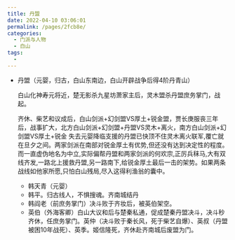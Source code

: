 ```yaml
---
title: 丹盟
date: 2022-04-10 03:06:01
permalink: /pages/2fcb8e/
categories:
  - 门派与人物
  - 白山
tags:
  - 
---
```

- 丹盟（元婴，归古，白山东南边，白山开辟战争后得4阶丹青山）

  白山化神寿元将近，楚无影杀九星坊萧家主后，灵木盟杀丹盟庶务掌门，战起。

  齐休、柴艺和议成后，白山剑派+幻剑盟VS厚土+锐金盟，贾长庚服丧三年后，战事扩大，北方白山剑派+幻剑盟+丹盟VS灵木+离火，南方白山剑派+幻剑盟VS厚土+锐金
  失去元婴降临支援的丹盟已快顶不住灵木离火联军,覆亡就在旦夕之间。两家剑派在南部对锐金厚土有优势,但还没有达到决定性的程度。而一直虚伪地名为中立,实际偏帮丹盟和两家剑派的何欢宗,正厉兵秣马,大有双线齐发,一路北上援救丹盟,另一路南下,给锐金厚土最后一击的架势。如果两条战线如他家所愿,只怕白山残局,尽入这得利渔翁的囊中。


  - 韩天青（元婴）
  - 韩平。归古线人，不惧搜魂。齐南城结丹
  - 韩阎老（前庶务掌门）决斗败于齐妆后，被英伯架空。
  - 英伯（外海客卿）白山大议和后与楚秦私通，促成楚秦丹盟决斗，决斗秒齐休，任庶务掌门。英仲（决斗败于秦长风，死于柴艺自爆）、英叔（丹盟被困10年战死）、英季。姬信隆死，齐休赴齐南城后废盟为门。
